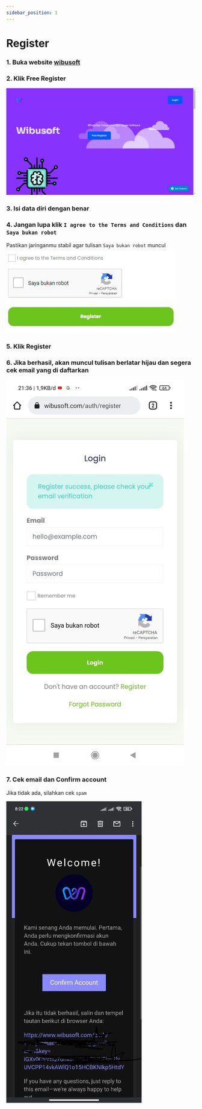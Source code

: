 ```yaml
---
sidebar_position: 1
---
```


# Register

### 1. Buka website [wibusoft](https://www.wibusoft.com/)

### 2. Klik Free Register

![Free Regist](./img/land_page.jpg)

### 3. Isi data diri dengan benar

### 4. Jangan lupa klik `I agree to the Terms and Conditions` dan `Saya bukan robot`

Pastikan jaringanmu stabil agar tulisan `Saya bukan robot` muncul
![Saya bukan robot](./img/saya_bukan_robot.jpg)

### 5. Klik Register

### 6. Jika berhasil, akan muncul tulisan berlatar hijau dan segera cek email yang di daftarkan

![Notification](./img/notification_cek_email.jpg)

### 7. Cek email dan Confirm account

Jika tidak ada, silahkan cek `spam`

![Cek Email](./img/Confirm_Account.jpg)
